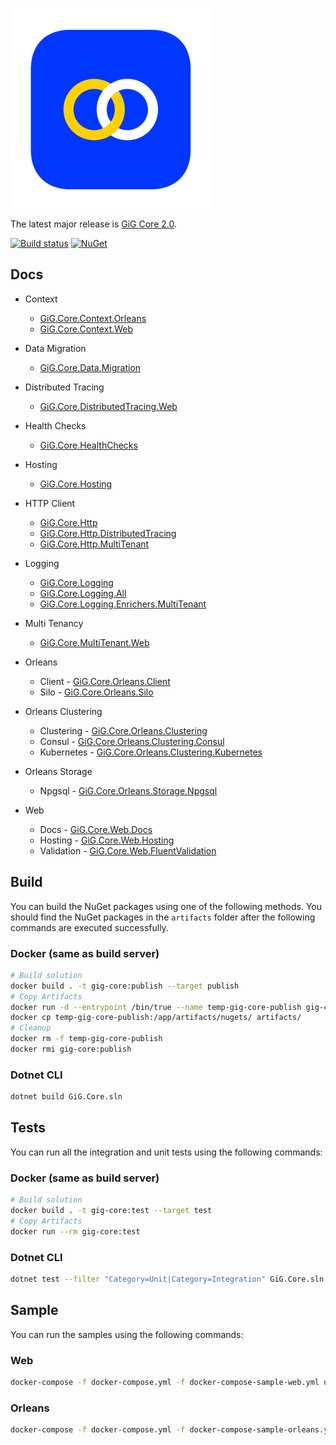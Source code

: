 ![Alt text](gig-core.png)

The latest major release is [GiG Core 2.0](release-notes/2.0/2.0.0.md).

<!-- Currently just placeholder. Need to be updated once we get the pipeline up and running -->
[![Build status](https://img.shields.io/bitbucket/pipelines/atlassian/adf-builder-javascript/master)](https://img.shields.io/bitbucket/pipelines/atlassian/adf-builder-javascript/master) 
[![NuGet](https://img.shields.io/nuget/v/GiG.Core.svg)](https://nuget.org/packages/GiG.Core)


## Docs

* Context    
    * [GiG.Core.Context.Orleans](docs/GiG.Core.Context.Orleans.md)
    * [GiG.Core.Context.Web](docs/GiG.Core.Context.Web.md)
    
* Data Migration
    * [GiG.Core.Data.Migration](docs/GiG.Core.Data.Migration.md)

* Distributed Tracing
    * [GiG.Core.DistributedTracing.Web](docs/GiG.Core.DistributedTracing.Web.md)

* Health Checks
    * [GiG.Core.HealthChecks](docs/GiG.Core.HealthChecks.md)

* Hosting
    * [GiG.Core.Hosting](docs/GiG.Core.Hosting.md)

* HTTP Client
    * [GiG.Core.Http](docs/GiG.Core.Http.md)
    * [GiG.Core.Http.DistributedTracing](docs/GiG.Core.Http.DistributedTracing.md)
	* [GiG.Core.Http.MultiTenant](docs/GiG.Core.Http.MultiTenant.md)
		
* Logging
    * [GiG.Core.Logging](docs/GiG.Core.Logging.md)
    * [GiG.Core.Logging.All](docs/GiG.Core.Logging.All.md)
    * [GiG.Core.Logging.Enrichers.MultiTenant](docs/GiG.Core.Logging.Enrichers.MultiTenant.md)

* Multi Tenancy
    * [GiG.Core.MultiTenant.Web](docs/GiG.Core.MultiTenant.Web.md)

* Orleans
    * Client - [GiG.Core.Orleans.Client](docs/GiG.Core.Orleans.Client.md)
    * Silo - [GiG.Core.Orleans.Silo](docs/GiG.Core.Orleans.Silo.md)

* Orleans Clustering
	* Clustering - [GiG.Core.Orleans.Clustering](docs/GiG.Core.Orleans.Clustering.md)
    * Consul - [GiG.Core.Orleans.Clustering.Consul](docs/GiG.Core.Orleans.Clustering.Consul.md)
    * Kubernetes - [GiG.Core.Orleans.Clustering.Kubernetes](docs/GiG.Core.Orleans.Clustering.Kubernetes.md)

* Orleans Storage
	* Npgsql - [GiG.Core.Orleans.Storage.Npgsql](docs/GiG.Core.Orleans.Storage.Npgsql.md)

* Web
    * Docs - [GiG.Core.Web.Docs](docs/GiG.Core.Web.Docs.md)
    * Hosting - [GiG.Core.Web.Hosting](docs/GiG.Core.Web.Hosting.md)
    * Validation - [GiG.Core.Web.FluentValidation](docs/GiG.Core.Web.FluentValidation.md)


## Build

You can build the NuGet packages using one of the following methods. You should find the NuGet packages in the `artifacts` folder after the following commands are executed successfully.

### Docker (same as build server)

```sh
# Build solution
docker build . -t gig-core:publish --target publish
# Copy Artifacts
docker run -d --entrypoint /bin/true --name temp-gig-core-publish gig-core:publish
docker cp temp-gig-core-publish:/app/artifacts/nugets/ artifacts/
# Cleanup
docker rm -f temp-gig-core-publish
docker rmi gig-core:publish
```

### Dotnet CLI

```sh
dotnet build GiG.Core.sln
```

## Tests

You can run all the integration and unit tests using the following commands:

### Docker (same as build server)

```sh
# Build solution
docker build . -t gig-core:test --target test
# Copy Artifacts
docker run --rm gig-core:test
```

### Dotnet CLI

```sh
dotnet test --filter "Category=Unit|Category=Integration" GiG.Core.sln 
```

## Sample

You can run the samples using the following commands:

### Web

```sh
docker-compose -f docker-compose.yml -f docker-compose-sample-web.yml up --build
```

### Orleans

```sh
docker-compose -f docker-compose.yml -f docker-compose-sample-orleans.yml up --build
```